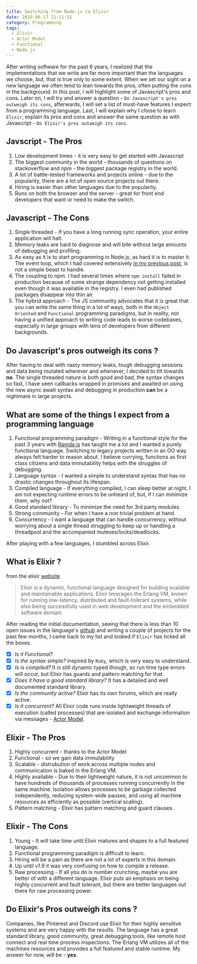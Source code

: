 ```yaml
---
title: Switching from Node.js to Elixir
date: 2019-06-17 21:11:52
category: Programming
tags: 
  - Elixir
  - Actor Model
  - Functional
  - Node.js
---
```

After writing software for the past 6 years, I realized that the implementations that we write are far more important than the languages we choose, but, that is true only to some extent.
When we set our sight on a new language we often tend to lean towards the pros, often putting the cons in the background.
In this post, I will highlight some of Javascript's pros and cons. Later on, I will try and answer a question - `Do Javascript's pros outweigh its cons`, afterwards, I will set a list of must-have features I expect from a programming language. Last, I will explain why I chose to learn `Elixir`, explain its pros and cons and answer the same question as with Javascript - `Do Elixir's pros outweigh its cons`.

## Javscript - The Pros
  1. Low development times - it is very easy to get started with Javascript
  2. The biggest community in the world - thousands of questions on stackoverflow and npm - the biggest package registry in the world.
  3. A lot of battle-tested frameworks and projects online - due to the popularity, there are a lot of open source projects out there.
  4. Hiring is easier than other languages due to the popularity.
  5. Runs on both the browser and the server - great for front end developers that want or need to make the switch.

## Javascript - The Cons 
  1. Single threaded - If you have a long running sync operation, your entire application will halt.
  2. Memory leaks are hard to diagnose and will bite without large amounts of debugging and profiling.
  3. As easy as it is to start programming in Node.js, as hard it is to master it. The event loop, which I had covered extensively [in my previous post](/2019/06/09/Node-JS-Event-Loop-0/), is not a simple beast to handle.
  4. The coupling to npm. I had several times where `npm install` failed in production because of some strange dependency not getting installed even though it was available in the registry. I even had published packages disappear into thin air.
  5. The hybrid approach - The JS community advocates that it is great that you can write the same thing in a lot of ways, both in the `Object Oriented` and `Functional` programming paradigms, but in reality, not having a unified approach to writing code leads to worse codebases, especially in large groups with tens of developers from different backgrounds.

## Do Javascript's pros outweigh its cons ?
After having to deal with nasty memory leaks, tough debugging sessions and data being mutated wherever and whenever, I decided to tilt towards **no**. The single threaded nature is both good and bad, the syntax changes so fast, I have seen callbacks wrapped in promises and awaited on using the new async await syntax and debugging in production **can** be a nightmare in large projects.


## What are some of the things I expect from a programming language
  1. Functional programming paradigm - Writing in a functional style for the past 3 years with [Ramda.js](https://ramdajs.com/) has taught me a lot and I wanted a purely functional language. Switching to legacy projects written in an OO way always felt harder to reason about. I believe currying, functions as first class citizens and data immutability helps with the struggles of debugging.
  2. Language syntax - I wanted a simple to understand syntax that has no drastic changes throughout its lifespan.
  3. Compiled language - If everything compiled, I can sleep better at night. I am not expecting runtime errors to be unheard of, but, if I can minimize them, why not?
  4. Good standard library - To minimize the need for 3rd party modules.
  5. Strong community - For when I have a non trivial problem at hand.
  6. Concurrency - I want a language that can handle concurrency, without worrying about a single thread struggling to keep up or handling a threadpool and the accompanied mutexes/locks/deadlocks.

After playing with a few languages, I stumbled across Elixir.

## What is Elixir ?
from the elixir [website](https://elixir-lang.org/)
> Elixir is a dynamic, functional language designed for building scalable and maintainable applications. Elixir leverages the Erlang VM, known for running low-latency, distributed and fault-tolerant systems, while also being successfully used in web development and the embedded software domain.

After reading the initial documentation, seeing that there is less than 10 open issues in the language's [github](https://github.com/elixir-lang/elixir) and writing a couple of projects for the past few months, I came back to my list and looked if `Elixir` has ticked all the boxes.
  - [x] *Is it Functional?*
  - [x] *Is the syntax simple?* inspired by `Ruby`, which is very easy to understand.
  - [x] *Is is compiled?* It is still dynamic typed though, so run time type errors will occur, but Elixir has guards and pattern matching for that.
  - [x] *Does it have a good standard library?* It has a detailed and well documented standard library.
  - [X] *Is the community active?* Elixir has its own forums, which are really active.
  - [X] *Is it concurrent?* All Elixir code runs inside lightweight threads of execution (called processes) that are isolated and exchange information via messages - [Actor Model](https://en.wikipedia.org/wiki/Actor_model).

## Elixir - The Pros
  1. Highly concurrent - thanks to the Actor Model
  2. Functional - so we gain data immutability
  3. Scalable - distrubution of work across multiple nodes and communication is baked in the Erlang VM. 
  4. Highly available - Due to their lightweight nature, it is not uncommon to have hundreds of thousands of processes running concurrently in the same machine. Isolation allows processes to be garbage collected independently, reducing system-wide pauses, and using all machine resources as efficiently as possible (vertical scaling).
  5. Pattern matching - Elixir has pattern matching and guard clauses.

## Elixir - The Cons
  1. Young - It will take time until Elixir matures and shapes to a full featured language.
  2. Functional programming paradigm is difficult to learn.
  3. Hiring will be a pain as there are not a lot of experts in this domain.
  4. Up until v1.9 it was very confusing on how to compile a release.
  5. Raw processing - If all you do is number crunching, maybe you are better of with a different language. Elixir puts an emphasis on being highly concurrent and fault tolerant, but there are better languages out there for raw processing power.

## Do Elixir's Pros outweigh its cons ?
Companies, like Pinterest and Discord use Elixir for their highly sensitive systems and are very happy with the results. The language has a great standard library, good community, great debugging tools, like remote host connect and real time process inspections. The Erlang VM utilizes all of the machines resources and provides a full featured and stable runtime. My answer for now, will be - **yes**.